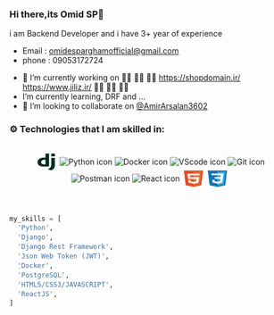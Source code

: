 ### Hi there,its Omid SP👋

i am Backend Developer and i have 3+ year of experience

* Email : omidesparghamofficial@gmail.com
* phone : 09053172724

- 🔭 I’m currently working on 
🌱🔭
🌱🔭
🌱🔭
https://shopdomain.ir/
https://www.jiliz.ir/
🌱🔭
🌱🔭
🌱🔭
- I’m currently learning, DRF and ...
- 👯 I’m looking to collaborate on [@AmirArsalan3602](https://github.com/AmirArsalan3602)




### ⚙️ Technologies that I am skilled in:
<br>

<div align="center">
<img align="center" alt="VScode icon" height="30" width="40" src="https://github.com/devicons/devicon/blob/master/icons/django/django-plain.svg" />
<img align="center" alt="Python icon" height="30" width="40" src="https://cdn.jsdelivr.net/gh/devicons/devicon/icons/python/python-original.svg" />
<img align="center" alt="Docker icon" height="30" width="40" src="https://cdn.jsdelivr.net/gh/devicons/devicon/icons/docker/docker-plain.svg" /> 
<img align="center" alt="VScode icon" height="30" width="40" src="https://cdn.jsdelivr.net/gh/devicons/devicon/icons/vscode/vscode-original.svg">
<img align="center" alt="Git icon" height="30" width="40" src="https://cdn.jsdelivr.net/gh/devicons/devicon/icons/git/git-original.svg">
<img align="center" alt="Postman icon" height="30" width="30" src="https://www.svgrepo.com/show/354202/postman-icon.svg" >
<img align="center" alt="React icon" icon" height="30" width="40" src="https://cdn.jsdelivr.net/gh/devicons/devicon/icons/react/react-original.svg"> 
<img align="center" alt="HTML icon" height="30" width="40" src="https://raw.githubusercontent.com/devicons/devicon/master/icons/html5/html5-original.svg">
<img align="center" alt="CSS icon" height="30" width="40" src="https://raw.githubusercontent.com/devicons/devicon/master/icons/css3/css3-original.svg">

</div>


<br>
<br>

``` python
my_skills = [
  'Python',
  'Django',
  'Django Rest Framework',
  'Json Web Token (JWT)',
  'ِDocker',
  'PostgreSQL',
  'HTML5/CSS3/JAVASCRIPT',
  'ReactJS',
]
```


